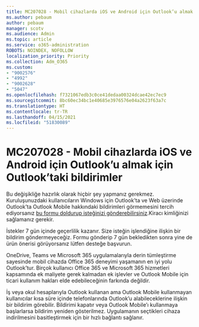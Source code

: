 ```yaml
---
title: MC207028 - Mobil cihazlarda iOS ve Android için Outlook’u almak için Outlook’taki bildirimler
ms.author: pebaum
author: pebaum
manager: scotv
ms.audience: Admin
ms.topic: article
ms.service: o365-administration
ROBOTS: NOINDEX, NOFOLLOW
localization_priority: Priority
ms.collection: Adm_O365
ms.custom:
- "9002576"
- "4992"
- "9002628"
- "5047"
ms.openlocfilehash: f7321067edb3c0ce41dedaa00324dcae42ec7ec9
ms.sourcegitcommit: 8bc60ec34bc1e40685e3976576e04a2623f63a7c
ms.translationtype: HT
ms.contentlocale: tr-TR
ms.lasthandoff: 04/15/2021
ms.locfileid: "51830089"
---
```

# <a name="mc207028---notifications-in-outlook-to-obtain-outlook-for-ios-and-android-on-mobile-devices"></a>MC207028 - Mobil cihazlarda iOS ve Android için Outlook’u almak için Outlook’taki bildirimler

Bu değişikliğe hazırlık olarak hiçbir şey yapmanız gerekmez. Kuruluşunuzdaki kullanıcıların Windows için Outlook’ta ve Web üzerinde Outlook’ta Outlook Mobile hakkındaki bildirimleri görmemesini tercih ediyorsanız [bu formu doldurup isteğinizi gönderebilirsiniz](https://aka.ms/MC207028).Kiracı kimliğinizi sağlamanız gerekir. 

İstekler 7 gün içinde geçerlilik kazanır. Size isteğin işlendiğine ilişkin bir bildirim göndermeyeceğiz. Formu gönderip 7 gün bekledikten sonra yine de ürün önerisi görüyorsanız lütfen desteğe başvurun.

OneDrive, Teams ve Microsoft 365 uygulamalarıyla derin tümleştirme sayesinde mobil cihazda Office 365 deneyimi yaşamanın en iyi yolu Outlook’tur. Birçok kullanıcı Office 365 ve Microsoft 365 hizmetleri kapsamında ek maliyete gerek kalmadan ek işlevler ve Outlook Mobile için ticari kullanım hakları elde edebileceğinin farkında değildir.

İş veya okul hesaplarıyla Outlook kullanan ama Outlook Mobile kullanmayan kullanıcılar kısa süre içinde telefonlarında Outlook’u alabileceklerine ilişkin bir bildirim görebilir. Bildirimi kapatır veya Outlook Mobile’ı kullanmaya başlarlarsa bildirim yeniden gösterilmez. Uygulamanın seçtikleri cihaza indirilmesini basitleştirmek için bir hızlı bağlantı sağlanır.
